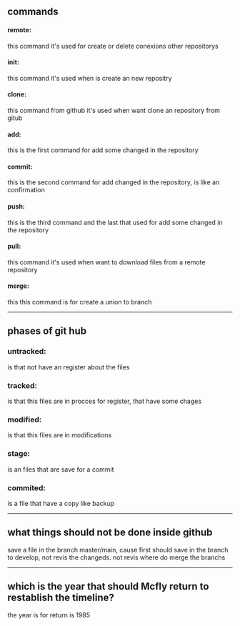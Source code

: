 
## commands
 
#### remote:
this command it's used for create or delete conexions other repositorys

#### init: 
this command it's used when is create 
 an new repositry 

#### clone: 
this command from github it's  used when want clone an repository from gitub

#### add:
 this is the first command for add some changed in the repository 

#### commit:
 this is the second command for add changed in the repository, is like an confirmation 
 
#### push:
this is the third command and the last that used for add some changed in the repository 

#### pull:
this command it's used when want to download files from a remote repository 

#### merge:

  this this command is for create a union to branch

---

## phases of git hub


### untracked:
is that not have an register about the files 

### tracked:
is that this files are in procces for register, that have some chages  


### modified:
is that this files are in modifications 


### stage: 
is an files that are save for a commit 


### commited: 
is a file that have a copy like backup

---

## what things should not be done inside github
save a file in the branch master/main, cause first should save in the branch to develop,
not revis the changeds.
not revis where do merge the branchs

---
## which is the year that should Mcfly return to restablish the timeline?

the year is for return is 1985

